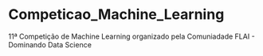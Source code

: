 # Competicao_Machine_Learning
11ª Competição de Machine Learning organizado pela Comuniadade FLAI - Dominando Data Science
